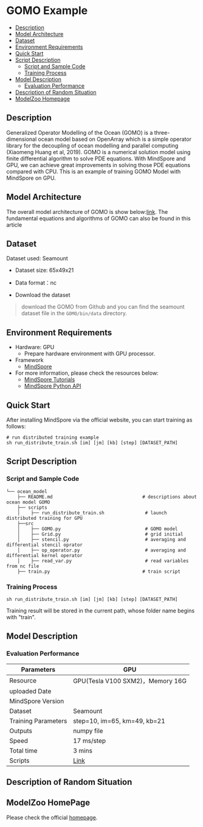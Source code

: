 # GOMO Example

- [Description](#Description)
- [Model Architecture](#Model-Architecture)
- [Dataset](#Dataset)
- [Environment Requirements](#Environment-Requirements)
- [Quick Start](#Quick-Start)
- [Script Description](#Script-Description)
    - [Script and Sample Code](#Script-and-Sample-Code)
    - [Training Process](#Training-Process)
- [Model Description](#Model-Description)
    - [Evaluation Performance](#Evaluation-Performance)
- [Description of Random Situation](#Description-of-Random-Situation)
- [ModelZoo Homepage](#ModelZoo-Homepage)

## Description

Generalized Operator Modelling of the Ocean (GOMO) is a three-dimensional ocean model based on OpenArray which is a simple operator library for the decoupling of ocean modelling and parallel computing (Xiaomeng Huang et al, 2019). GOMO is a numerical solution model using finite differential algorithm to solve PDE equations. With MindSpore and GPU, we can achieve great improvements in solving those PDE equations compared with CPU.
This is an example of training GOMO Model with MindSpore on GPU.

## Model Architecture

The overall model architecture of GOMO is show below:[link](https://gmd.copernicus.org/articles/12/4729/2019/gmd-12-4729-2019-discussion.html). The fundamental equations and algorithms of GOMO can also be found in this article

## Dataset

Dataset used: Seamount

- Dataset size: 65x49x21

- Data format：nc

- Download the dataset  

> download the GOMO from Github and you can find the seamount dataset file in the `GOMO/bin/data` directory.  

## Environment Requirements

- Hardware: GPU
    - Prepare hardware environment with GPU processor.
- Framework
    - [MindSpore](https://www.mindspore.cn/install/en)
- For more information, please check the resources below:
    - [MindSpore Tutorials](https://www.mindspore.cn/tutorial/training/en/master/index.html)
    - [MindSpore Python API](https://www.mindspore.cn/doc/api_python/en/master/index.html)

## Quick Start

After installing MindSpore via the official website, you can start training as follows:

```shell
# run distributed training example
sh run_distribute_train.sh [im] [jm] [kb] [step] [DATASET_PATH]
 ```

## Script Description

### Script and Sample Code

```shell
└── ocean_model
    ├── README.md                                 # descriptions about ocean model GOMO
    ├── scripts
    │    ├── run_distribute_train.sh               # launch distributed training for GPU
    ├──src
    │    ├── GOMO.py                               # GOMO model
    │    ├── Grid.py                               # grid initial
    │    ├── stencil.py                            # averaging and differential stencil oprator
    │    ├── op_operator.py                        # averaging and differential kernel operator
    │    ├── read_var.py                           # read variables from nc file
    ├── train.py                                  # train script
```

### Training Process

```shell
sh run_distribute_train.sh [im] [jm] [kb] [step] [DATASET_PATH]
```

Training result will be stored in the current path, whose folder name begins with "train".

## Model Description

### Evaluation Performance

| Parameters                 |   GPU |
| -------------------------- |---------------------------------- |
| Resource                   | GPU(Tesla V100 SXM2)，Memory 16G
| uploaded Date              |
| MindSpore Version          |
| Dataset                    | Seamount
| Training Parameters        | step=10, im=65, km=49, kb=21
| Outputs                    | numpy file
| Speed                      | 17 ms/step
| Total time                 | 3 mins
| Scripts                    | [Link](https://gitee.com/mindspore/mindspore/tree/master/model_zoo/research/hpc/ocean_model)

## Description of Random Situation

## ModelZoo HomePage

 Please check the official [homepage](https://gitee.com/mindspore/mindspore/tree/master/model_zoo).